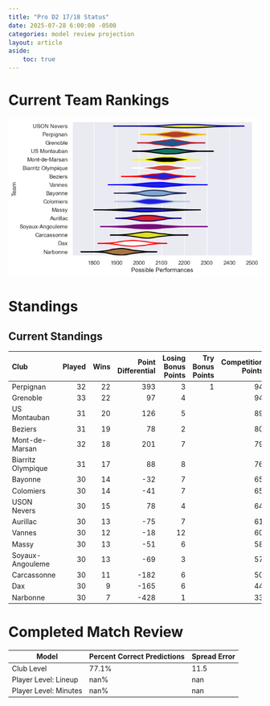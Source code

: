 ```yaml
---  
title: "Pro D2 17/18 Status"  
date: 2025-07-28 6:00:00 -0500  
categories: model review projection  
layout: article  
aside:  
    toc: true  
---
```

# Current Team Rankings


![Club Rankings](plots/rankings_Pro_D2_1718.png)
# Standings

## Current Standings


| Club               |   Played |   Wins |   Point Differential |   Losing Bonus Points |   Try Bonus Points |   Competition Points |
|:-------------------|---------:|-------:|---------------------:|----------------------:|-------------------:|---------------------:|
| Perpignan          |       32 |     22 |                  393 |                     3 |                  1 |                   94 |
| Grenoble           |       33 |     22 |                   97 |                     4 |                    |                   94 |
| US Montauban       |       31 |     20 |                  126 |                     5 |                    |                   89 |
| Beziers            |       31 |     19 |                   78 |                     2 |                    |                   80 |
| Mont-de-Marsan     |       32 |     18 |                  201 |                     7 |                    |                   79 |
| Biarritz Olympique |       31 |     17 |                   88 |                     8 |                    |                   76 |
| Bayonne            |       30 |     14 |                  -32 |                     7 |                    |                   65 |
| Colomiers          |       30 |     14 |                  -41 |                     7 |                    |                   65 |
| USON Nevers        |       30 |     15 |                   78 |                     4 |                    |                   64 |
| Aurillac           |       30 |     13 |                  -75 |                     7 |                    |                   61 |
| Vannes             |       30 |     12 |                  -18 |                    12 |                    |                   60 |
| Massy              |       30 |     13 |                  -51 |                     6 |                    |                   58 |
| Soyaux-Angouleme   |       30 |     13 |                  -69 |                     3 |                    |                   57 |
| Carcassonne        |       30 |     11 |                 -182 |                     6 |                    |                   50 |
| Dax                |       30 |      9 |                 -165 |                     6 |                    |                   44 |
| Narbonne           |       30 |      7 |                 -428 |                     1 |                    |                   33 |



# Completed Match Review


| Model | Percent Correct Predictions | Spread Error |
| ------ | ------ | ------ |
| Club Level | 77.1% | 11.5 |
| Player Level: Lineup | nan% | nan |
| Player Level: Minutes | nan% | nan |

